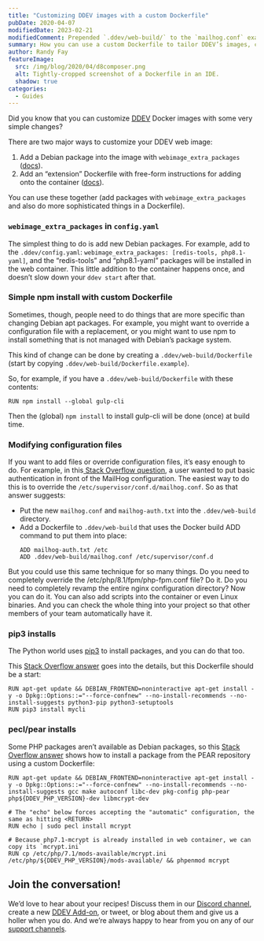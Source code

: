```yaml
---
title: "Customizing DDEV images with a custom Dockerfile"
pubDate: 2020-04-07
modifiedDate: 2023-02-21
modifiedComment: Prepended `.ddev/web-build/` to the `mailhog.conf` example, as the `ADD` directive must be project-root relative.
summary: How you can use a custom Dockerfile to tailor DDEV’s images, complete with examples.
author: Randy Fay
featureImage:
  src: /img/blog/2020/04/d8composer.png
  alt: Tightly-cropped screenshot of a Dockerfile in an IDE.
  shadow: true
categories:
  - Guides
---
```


Did you know that you can customize [DDEV](https://github.com/ddev/ddev) Docker images with some very simple changes?

There are two major ways to customize your DDEV web image:

1. Add a Debian package into the image with `webimage_extra_packages` ([docs](https://ddev.readthedocs.io/en/stable/users/extend/customizing-images/#adding-extra-debian-packages-with-webimage%5Fextra%5Fpackages-and-dbimage%5Fextra%5Fpackages)).
2. Add an “extension” Dockerfile with free-form instructions for adding onto the container ([docs](https://ddev.readthedocs.io/en/stable/users/extend/customizing-images/#adding-extra-dockerfiles-for-webimage-and-dbimage)).

You can use these together (add packages with `webimage_extra_packages` and also do more sophisticated things in a Dockerfile).

### `webimage_extra_packages` in `config.yaml`

The simplest thing to do is add new Debian packages. For example, add to the `.ddev/config.yaml`: `webimage_extra_packages: [redis-tools, php8.1-yaml]`, and the “redis-tools” and “php8.1-yaml” packages will be installed in the web container. This little addition to the container happens once, and doesn’t slow down your `ddev start` after that.

### Simple npm install with custom Dockerfile

Sometimes, though, people need to do things that are more specific than changing Debian apt packages. For example, you might want to override a configuration file with a replacement, or you might want to use npm to install something that is not managed with Debian’s package system.

This kind of change can be done by creating a `.ddev/web-build/Dockerfile` (start by copying `.ddev/web-build/Dockerfile.example`).

So, for example, if you have a `.ddev/web-build/Dockerfile` with these contents:

```docker
RUN npm install --global gulp-cli
```

Then the (global) `npm install` to install gulp-cli will be done (once) at build time.

### Modifying configuration files

If you want to add files or override configuration files, it’s easy enough to do. For example, in this[ Stack Overflow question](https://stackoverflow.com/questions/60162842/how-can-i-add-basic-authentication-to-the-mailhog-service-in-ddev-local), a user wanted to put basic authentication in front of the MailHog configuration. The easiest way to do this is to override the `/etc/supervisor/conf.d/mailhog.conf`. So as that answer suggests:

- Put the new `mailhog.conf` and `mailhog-auth.txt` into the `.ddev/web-build` directory.
- Add a Dockerfile to `.ddev/web-build` that uses the Docker build ADD command to put them into place:
  ```docker
  ADD mailhog-auth.txt /etc
  ADD .ddev/web-build/mailhog.conf /etc/supervisor/conf.d
  ```

But you could use this same technique for so many things. Do you need to completely override the /etc/php/8.1/fpm/php-fpm.conf file? Do it. Do you need to completely revamp the entire nginx configuration directory? Now you can do it. You can also add scripts into the container or even Linux binaries. And you can check the whole thing into your project so that other members of your team automatically have it.

### pip3 installs

The Python world uses [pip3](https://pip.pypa.io/en/stable/) to install packages, and you can do that too.

This [Stack Overflow answer](https://stackoverflow.com/a/60683558/215713) goes into the details, but this Dockerfile should be a start:

```docker
RUN apt-get update && DEBIAN_FRONTEND=noninteractive apt-get install -y -o Dpkg::Options::="--force-confnew" --no-install-recommends --no-install-suggests python3-pip python3-setuptools
RUN pip3 install mycli
```

### pecl/pear installs

Some PHP packages aren’t available as Debian packages, so this [Stack Overflow answer](https://stackoverflow.com/a/60554990/215713) shows how to install a package from the PEAR repository using a custom Dockerfile:

```docker
RUN apt-get update && DEBIAN_FRONTEND=noninteractive apt-get install -y -o Dpkg::Options::="--force-confnew" --no-install-recommends --no-install-suggests gcc make autoconf libc-dev pkg-config php-pear php${DDEV_PHP_VERSION}-dev libmcrypt-dev

# The "echo" below forces accepting the "automatic" configuration, the same as hitting <RETURN>
RUN echo | sudo pecl install mcrypt

# Because php7.1-mcrypt is already installed in web container, we can copy its `mcrypt.ini`
RUN cp /etc/php/7.1/mods-available/mcrypt.ini /etc/php/${DDEV_PHP_VERSION}/mods-available/ && phpenmod mcrypt
```

## Join the conversation!

We’d love to hear about your recipes! Discuss them in our [Discord channel](/s/discord), create a new [DDEV Add-on](https://ddev.readthedocs.io/en/stable/users/extend/additional-services/), or tweet, or blog about them and give us a holler when you do. And we’re always happy to hear from you on any of our [support channels](https://ddev.readthedocs.io/en/stable/users/support/).
